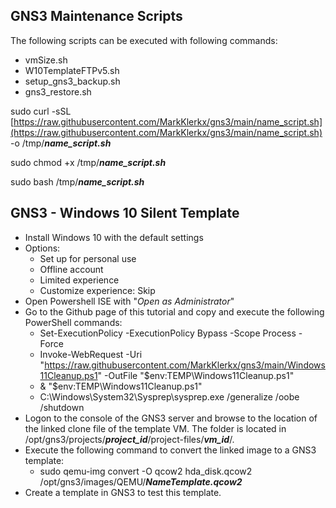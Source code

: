 ## GNS3 Maintenance Scripts

The following scripts can be executed with following commands:

-   vmSize.sh
-   W10TemplateFTPv5.sh
-   setup_gns3_backup.sh
-   gns3_restore.sh

sudo curl -sSL  [https://raw.githubusercontent.com/MarkKlerkx/gns3/main/name_script.sh](https://raw.githubusercontent.com/MarkKlerkx/gns3/main/name_script.sh)  -o /tmp/***name_script.sh*** 

sudo chmod +x /tmp/***name_script.sh*** 

sudo bash /tmp/***name_script.sh***

## GNS3 - Windows 10 Silent Template

 - Install Windows 10 with the default settings
 - Options:
	 - Set up for personal use
	 - Offline account
	 - Limited experience
	 - Customize experience: Skip
 - Open Powershell ISE with "*Open as Administrator*"
 - Go to the Github page of this tutorial and copy and execute the following PowerShell commands:
	 - Set-ExecutionPolicy -ExecutionPolicy Bypass -Scope Process -Force 
	 - Invoke-WebRequest -Uri "https://raw.githubusercontent.com/MarkKlerkx/gns3/main/Windows11Cleanup.ps1" -OutFile "$env:TEMP\Windows11Cleanup.ps1"
	 - & "$env:TEMP\Windows11Cleanup.ps1"
	- C:\Windows\System32\Sysprep\sysprep.exe /generalize /oobe /shutdown
 - Logon to the console of the GNS3 server and browse to the location of the linked clone file of the template VM. The folder is located in /opt/gns3/projects/***project_id***/project-files/***vm_id***/.
 - Execute the following command to convert the linked image to a GNS3 template:
	 - sudo qemu-img convert -O qcow2 hda_disk.qcow2 /opt/gns3/images/QEMU/***NameTemplate.qcow2***
  - Create a template in GNS3 to test this template.
